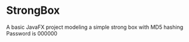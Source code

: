 # StrongBox
A basic JavaFX project modeling a simple strong box with MD5 hashing
Password is 000000

